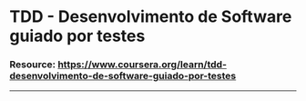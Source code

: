 # TDD - Desenvolvimento de Software guiado por testes

### Resource: https://www.coursera.org/learn/tdd-desenvolvimento-de-software-guiado-por-testes

***

